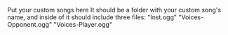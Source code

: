 Put your custom songs here
It should be a folder with your custom song's name, and inside of it should include three files: "Inst.ogg" "Voices-Opponent.ogg" "Voices-Player.ogg"